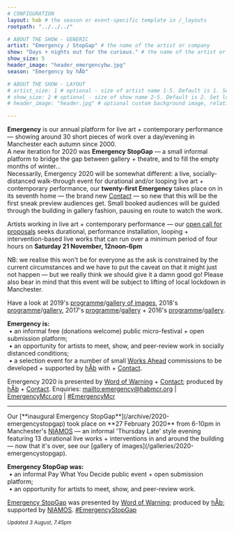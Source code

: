 ```yaml
---
# CONFIGURATION
layout: hab # the season or event-specific template in /_layouts
rootpath: "../../../"

# ABOUT THE SHOW - GENERIC
artist: "Emergency / StopGap" # the name of the artist or company
show: "Days + nights out for the curious." # the name of the artist or company
show_size: 5
header_image: "header_emergencybw.jpg"   
season: "Emergency by hÅb" 

# ABOUT THE SHOW - LAYOUT
# artist_size: 1 # optional - size of artist name 1-5. Default is 1. Set longer names to lower values
# show_size: 2 # optional - size of show name 2-5. Default is 2. Set longer names to lower values
# header_image: "header.jpg" # optional custom background image, relative to current page

---
```

**Emergency** is our annual platform for live art + contemporary performance — showing around 30 short pieces of work over a day/evening in Manchester each autumn since 2000.<br>A new iteration for 2020 was **Emergency StopGap** — a small informal platform to bridge the gap between gallery + theatre, and to fill the empty months of winter…             
Necessarily, Emergency 2020 will be somewhat different: a live, socially-distanced walk-through event for durational and/or looping live art + contemporary performance, our **twenty-first Emergency** takes place on  in its seventh home — the brand new <a href="http://contactmcr.com" target="_blank">Contact</a> — so new that this will be the first sneak preview audiences get. Small booked audiences will be guided through the building in gallery fashion, pausing en route to watch the work.        
        
Artists working in live art + contemporary performance — our <a href="http://emergencymcr.posthaven.com" target="_blank">open call for proposals</a> seeks durational, performance installation, looping + intervention-based live works that can run over a minimum period of four hours on **Saturday 21 November, 12noon-6pm**
          
NB: we realise this won't be for everyone as the ask is constrained by the current circumstances and we have to put the caveat on that it might just not happen — but we really think we should give it a damn good go! Please also bear in mind that this event will be subject to lifting of local lockdown in Manchester.         
        
Have a look at 2019's [programme](/archive/2019-emergency)/[gallery of images](/galleries/2019-emergency), 2018's [programme](/archive/2018-emergency)/[gallery](/galleries/2018-emergency), 2017's [programme](/archive/2017-emergency)/[gallery](/galleries/2017-emergency) + 2016's [programme](/archive/2016-emergency)/[gallery](/galleries/2016-emergency).        
       
**Emergency is:**<br>&nbsp;• an informal free (donations welcome) public micro-festival + open submission platform;<br>&nbsp;• an opportunity for artists to meet, show, and peer-review work in socially distanced conditions;<br>&nbsp;• a selection event for a number of small [Works Ahead](/hab/worksahead) commissions to be developed + supported by [hÅb](/hab) with + <a href="http://contactmcr.com" target="_blank">Contact</a>.         
      
Emergency 2020 is presented by [Word of Warning](/) + <a href="http://contactmcr.com" target="_blank">Contact</a>; produced by [hÅb](/hab) + <a href="http://contactmcr.com" target="_blank">Contact</a>.
Enquiries: <mailto:emergency@habmcr.org> | <a href="http://emergencymcr.org" target="_blank">EmergencyMcr.org</a> | <a href="http://twitter.com/hashtag/EmergencyMcr" target="_blank">#EmergencyMcr</a>

<hr>         
Our [**inaugural Emergency StopGap**](/archive/2020-emergencystopgap) took place on **27 February 2020** from 6-10pm in Manchester's <a href="http://www.niamos.space" target="_blank">NIAMOS</a> — an informal 'Thursday Late' style evening featuring 13 durational live works + interventions in and around the building — now that it's over, see our [gallery of images](/galleries/2020-emergencystopgap).        
       
**Emergency StopGap was:**<br>&nbsp;• an informal Pay What You Decide public event + open submission platform;<br>&nbsp;• an opportunity for artists to meet, show, and peer-review work.         
        
[Emergency StopGap](/archive/2020-emergencystopgap) was presented by [Word of Warning](/); produced by [hÅb](/hab); supported by <a href="http://www.niamos.space" target="_blank">NIAMOS</a>. <a href="http://twitter.com/hashtag/EmergencyStopGap" target="_blank">#EmergencyStopGap</a>         
        
<small>*Updated 3 August, 7.45pm*</small>
